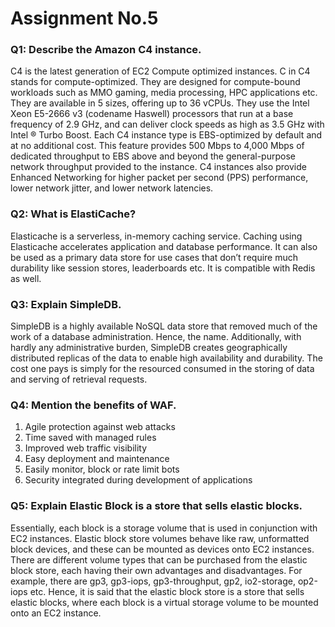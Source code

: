 # Assignment No.5

### Q1: Describe the Amazon C4 instance.
C4 is the latest generation of EC2 Compute optimized instances. C in C4 stands for compute-optimized. They are designed for compute-bound workloads such as MMO gaming, media processing, HPC applications etc. They are available in 5 sizes, offering up to 36 vCPUs. They use the Intel Xeon E5-2666 v3 (codename Haswell) processors that run at a base frequency of 2.9 GHz, and can deliver clock speeds as high as 3.5 GHz with Intel ® Turbo Boost. Each C4 instance type is EBS-optimized by default and at no additional cost. This feature provides 500 Mbps to 4,000 Mbps of dedicated throughput to EBS above and beyond the general-purpose network throughput provided to the instance. C4 instances also provide Enhanced Networking for higher packet per second (PPS) performance, lower network jitter, and lower network latencies.

### Q2: What is ElastiCache?
Elasticache is a serverless, in-memory caching service. Caching using Elasticache accelerates application and database performance. It can also be used as a primary data store for use cases that don’t require much durability like session stores, leaderboards etc. It is compatible with Redis as well. 

### Q3: Explain SimpleDB.
SimpleDB is a highly available NoSQL data store that removed much of the work of a database administration. Hence, the name. Additionally, with hardly any administrative burden, SimpleDB creates geographically distributed replicas of the data to enable high availability and durability. The cost one pays is simply for the resourced consumed in the storing of data and serving of retrieval requests. 

### Q4: Mention the benefits of WAF.
1.	Agile protection against web attacks
2.	Time saved with managed rules
3.	Improved web traffic visibility
4.	Easy deployment and maintenance
5.	Easily monitor, block or rate limit bots
6.	Security integrated during development of applications

### Q5: Explain Elastic Block is a store that sells elastic blocks.
Essentially, each block is a storage volume that is used in conjunction with EC2 instances. Elastic block store volumes behave like raw, unformatted block devices, and these can be mounted as devices onto EC2 instances. There are different volume types that can be purchased from the elastic block store, each having their own advantages and disadvantages. For example, there are gp3, gp3-iops, gp3-throughput, gp2, io2-storage, op2-iops etc. Hence, it is said that the elastic block store is a store that sells elastic blocks, where each block is a virtual storage volume to be mounted onto an EC2 instance. 
